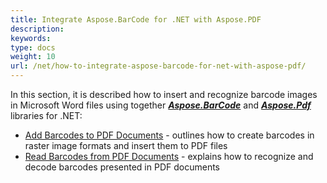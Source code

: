 ```yaml
---
title: Integrate Aspose.BarCode for .NET with Aspose.PDF
description:
keywords:
type: docs
weight: 10
url: /net/how-to-integrate-aspose-barcode-for-net-with-aspose-pdf/
---
```


In this section, it is described how to insert and recognize barcode images in Microsoft Word files using together [***Aspose.BarCode***](https://products.aspose.com/barcode/net/) and [***Aspose.Pdf***](https://products.aspose.com/pdf/net/) libraries for .NET:

- [Add Barcodes to PDF Documents](/barcode/net/add-barcode-to-pdf-document/) - outlines how to create barcodes in raster image formats and insert them to PDF files
- [Read Barcodes from PDF Documents](/barcode/net/read-barcode-from-pdf-document/) - explains how to recognize and decode barcodes presented in PDF documents